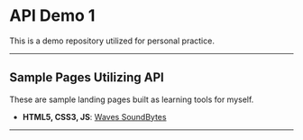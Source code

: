 # API Demo 1

This is a demo repository utilized for personal practice. 

---

## Sample Pages Utilizing API
These are sample landing pages built as learning tools for myself. 

- **HTML5, CSS3, JS**: [Waves SoundBytes](https://github.com/dcc5235/Waves_SoundBytes)

---

